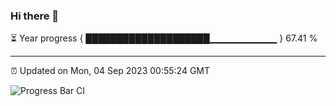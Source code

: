 ### Hi there 👋

⏳ Year progress { ████████████████████▁▁▁▁▁▁▁▁▁▁ } 67.41 %

---

⏰ Updated on Mon, 04 Sep 2023 00:55:24 GMT

![Progress Bar CI](https://github.com/JuvenileQ/Progress-Bar-CI/workflows/main/badge.svg)
